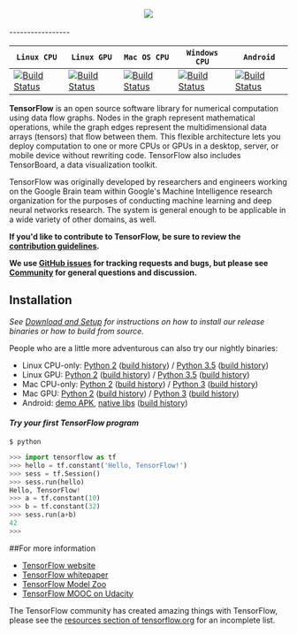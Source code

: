 <div align="center">
  <img src="https://www.tensorflow.org/images/tf_logo_transp.png"><br><br>
</div>
-----------------

| **`Linux CPU`** | **`Linux GPU`** | **`Mac OS CPU`** | **`Windows CPU`** | **`Android`** |
|-----------------|---------------------|------------------|-------------------|---------------|
| [![Build Status](https://ci.tensorflow.org/buildStatus/icon?job=tensorflow-master-cpu)](https://ci.tensorflow.org/job/tensorflow-master-cpu) | [![Build Status](https://ci.tensorflow.org/buildStatus/icon?job=tensorflow-master-linux-gpu)](https://ci.tensorflow.org/job/tensorflow-master-linux-gpu) | [![Build Status](https://ci.tensorflow.org/buildStatus/icon?job=tensorflow-master-mac)](https://ci.tensorflow.org/job/tensorflow-master-mac) | [![Build Status](https://ci.tensorflow.org/buildStatus/icon?job=tensorflow-master-win-cmake-py)](https://ci.tensorflow.org/job/tensorflow-master-win-cmake-py) | [![Build Status](https://ci.tensorflow.org/buildStatus/icon?job=tensorflow-master-android)](https://ci.tensorflow.org/job/tensorflow-master-android) |

**TensorFlow** is an open source software library for numerical computation using
data flow graphs.  Nodes in the graph represent mathematical operations, while
the graph edges represent the multidimensional data arrays (tensors) that flow
between them.  This flexible architecture lets you deploy computation to one
or more CPUs or GPUs in a desktop, server, or mobile device without rewriting
code.  TensorFlow also includes TensorBoard, a data visualization toolkit.

TensorFlow was originally developed by researchers and engineers
working on the Google Brain team within Google's Machine Intelligence research
organization for the purposes of conducting machine learning and deep neural
networks research.  The system is general enough to be applicable in a wide
variety of other domains, as well.

**If you'd like to contribute to TensorFlow, be sure to review the [contribution
guidelines](CONTRIBUTING.md).**

**We use [GitHub issues](https://github.com/tensorflow/tensorflow/issues) for
tracking requests and bugs, but please see
[Community](tensorflow/g3doc/resources/index.md#community) for general questions
and discussion.**

## Installation
*See [Download and Setup](tensorflow/g3doc/get_started/os_setup.md) for instructions on how to install our release binaries or how to build from source.*

People who are a little more adventurous can also try our nightly binaries:

* Linux CPU-only: [Python 2](https://ci.tensorflow.org/view/Nightly/job/nightly-matrix-cpu/TF_BUILD_IS_OPT=OPT,TF_BUILD_IS_PIP=PIP,TF_BUILD_PYTHON_VERSION=PYTHON2,label=cpu-slave/lastSuccessfulBuild/artifact/pip_test/whl/tensorflow-1.0.0-cp27-none-linux_x86_64.whl) ([build history](https://ci.tensorflow.org/view/Nightly/job/nightly-matrix-cpu/TF_BUILD_IS_OPT=OPT,TF_BUILD_IS_PIP=PIP,TF_BUILD_PYTHON_VERSION=PYTHON2,label=cpu-slave)) / [Python 3.5](https://ci.tensorflow.org/view/Nightly/job/nightly-matrix-cpu/TF_BUILD_IS_OPT=OPT,TF_BUILD_IS_PIP=PIP,TF_BUILD_PYTHON_VERSION=PYTHON3,label=cpu-slave/lastSuccessfulBuild/artifact/pip_test/whl/tensorflow-1.0.0-cp35-cp35m-linux_x86_64.whl) ([build history](https://ci.tensorflow.org/view/Nightly/job/nightly-matrix-cpu/TF_BUILD_IS_OPT=OPT,TF_BUILD_IS_PIP=PIP,TF_BUILD_PYTHON_VERSION=PYTHON3,label=cpu-slave))
* Linux GPU: [Python 2](https://ci.tensorflow.org/view/Nightly/job/nightly-matrix-linux-gpu/TF_BUILD_IS_OPT=OPT,TF_BUILD_IS_PIP=PIP,TF_BUILD_PYTHON_VERSION=PYTHON2,label=gpu-linux/lastSuccessfulBuild/artifact/pip_test/whl/tensorflow_gpu-1.0.0-cp27-none-linux_x86_64.whl) ([build history](https://ci.tensorflow.org/view/Nightly/job/nightly-matrix-linux-gpu/TF_BUILD_IS_OPT=OPT,TF_BUILD_IS_PIP=PIP,TF_BUILD_PYTHON_VERSION=PYTHON2,label=gpu-linux/)) / [Python 3.5](https://ci.tensorflow.org/view/Nightly/job/nightly-matrix-linux-gpu/TF_BUILD_IS_OPT=OPT,TF_BUILD_IS_PIP=PIP,TF_BUILD_PYTHON_VERSION=PYTHON3,label=gpu-linux/lastSuccessfulBuild/artifact/pip_test/whl/tensorflow_gpu-1.0.0-cp35-cp35m-linux_x86_64.whl) ([build history](https://ci.tensorflow.org/view/Nightly/job/nightly-matrix-linux-gpu/TF_BUILD_IS_OPT=OPT,TF_BUILD_IS_PIP=PIP,TF_BUILD_PYTHON_VERSION=PYTHON3,label=gpu-linux/))
* Mac CPU-only: [Python 2](https://ci.tensorflow.org/view/Nightly/job/nightly-matrix-cpu/TF_BUILD_IS_OPT=OPT,TF_BUILD_IS_PIP=PIP,TF_BUILD_PYTHON_VERSION=PYTHON2,label=mac-slave/lastSuccessfulBuild/artifact/pip_test/whl/tensorflow-1.0.0-py2-none-any.whl) ([build history](https://ci.tensorflow.org/view/Nightly/job/nightly-matrix-cpu/TF_BUILD_IS_OPT=OPT,TF_BUILD_IS_PIP=PIP,TF_BUILD_PYTHON_VERSION=PYTHON2,label=mac-slave/)) / [Python 3](https://ci.tensorflow.org/view/Nightly/job/nightly-matrix-cpu/TF_BUILD_IS_OPT=OPT,TF_BUILD_IS_PIP=PIP,TF_BUILD_PYTHON_VERSION=PYTHON3,label=mac-slave/lastSuccessfulBuild/artifact/pip_test/whl/tensorflow-1.0.0-py3-none-any.whl) ([build history](https://ci.tensorflow.org/view/Nightly/job/nightly-matrix-cpu/TF_BUILD_IS_OPT=OPT,TF_BUILD_IS_PIP=PIP,TF_BUILD_PYTHON_VERSION=PYTHON3,label=mac-slave/))
* Mac GPU: [Python 2](https://ci.tensorflow.org/view/Nightly/job/nightly-matrix-mac-gpu/TF_BUILD_IS_OPT=OPT,TF_BUILD_IS_PIP=PIP,TF_BUILD_PYTHON_VERSION=PYTHON2,label=gpu-mac/lastSuccessfulBuild/artifact/pip_test/whl/tensorflow_gpu-1.0.0-py2-none-any.whl) ([build history](https://ci.tensorflow.org/view/Nightly/job/nightly-matrix-mac-gpu/TF_BUILD_IS_OPT=OPT,TF_BUILD_IS_PIP=PIP,TF_BUILD_PYTHON_VERSION=PYTHON2,label=gpu-mac/)) / [Python 3](https://ci.tensorflow.org/view/Nightly/job/nightly-matrix-mac-gpu/TF_BUILD_IS_OPT=OPT,TF_BUILD_IS_PIP=PIP,TF_BUILD_PYTHON_VERSION=PYTHON3,label=gpu-mac/lastSuccessfulBuild/artifact/pip_test/whl/tensorflow_gpu-1.0.0-py3-none-any.whl) ([build history](https://ci.tensorflow.org/view/Nightly/job/nightly-matrix-mac-gpu/TF_BUILD_IS_OPT=OPT,TF_BUILD_IS_PIP=PIP,TF_BUILD_PYTHON_VERSION=PYTHON3,label=gpu-mac/))
* Android: [demo APK](https://ci.tensorflow.org/view/Nightly/job/nightly-android/lastSuccessfulBuild/artifact/out/tensorflow_demo.apk), [native libs](http://ci.tensorflow.org/view/Nightly/job/nightly-android/lastSuccessfulBuild/artifact/out/native/)
([build history](https://ci.tensorflow.org/view/Nightly/job/nightly-android/))

#### *Try your first TensorFlow program*
```shell
$ python
```
```python
>>> import tensorflow as tf
>>> hello = tf.constant('Hello, TensorFlow!')
>>> sess = tf.Session()
>>> sess.run(hello)
Hello, TensorFlow!
>>> a = tf.constant(10)
>>> b = tf.constant(32)
>>> sess.run(a+b)
42
>>>
```

##For more information

* [TensorFlow website](http://tensorflow.org)
* [TensorFlow whitepaper](http://download.tensorflow.org/paper/whitepaper2015.pdf)
* [TensorFlow Model Zoo](https://github.com/tensorflow/models)
* [TensorFlow MOOC on Udacity](https://www.udacity.com/course/deep-learning--ud730)

The TensorFlow community has created amazing things with TensorFlow, please see the [resources section of tensorflow.org](https://www.tensorflow.org/versions/master/resources#community) for an incomplete list.

